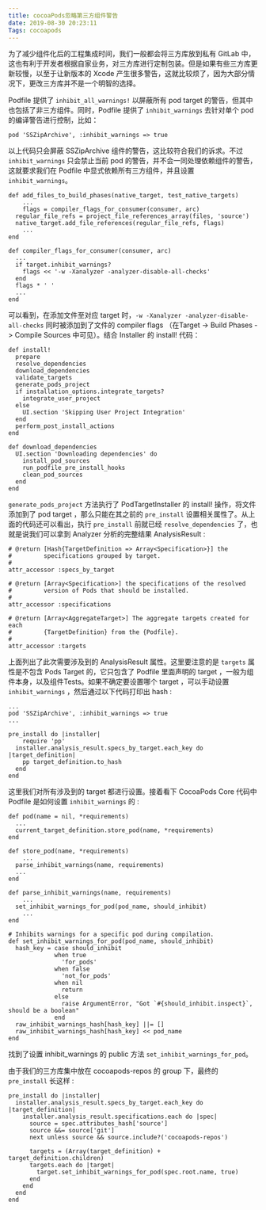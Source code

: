 ```yaml
---
title: cocoaPods忽略第三方组件警告
date: 2019-08-30 20:23:11
Tags: cocoapods
---
```


为了减少组件化后的工程集成时间，我们一般都会将三方库放到私有 GitLab 中，这也有利于开发者根据自家业务，对三方库进行定制包装。但是如果有些三方库更新较慢，以至于让新版本的 Xcode 产生很多警告，这就比较烦了，因为大部分情况下，更改三方库并不是一个明智的选择。

Podfile 提供了 `inhibit_all_warnings!` 以屏蔽所有 pod target 的警告，但其中也包括了非三方组件。同时，Podfile 提供了 `inhibit_warnings` 去针对单个 pod 的编译警告进行控制，比如：

```
pod 'SSZipArchive', :inhibit_warnings => true
```

以上代码只会屏蔽 SSZipArchive 组件的警告，这比较符合我们的诉求。不过 `inhibit_warnings` 只会禁止当前 pod 的警告，并不会一同处理依赖组件的警告，这就要求我们在 Podfile 中显式依赖所有三方组件，并且设置 `inhibit_warnings`。



```
def add_files_to_build_phases(native_target, test_native_targets)
	...
	flags = compiler_flags_for_consumer(consumer, arc)
  regular_file_refs = project_file_references_array(files, 'source')
  native_target.add_file_references(regular_file_refs, flags)
	...
end

def compiler_flags_for_consumer(consumer, arc)
  ...
  if target.inhibit_warnings?
    flags << '-w -Xanalyzer -analyzer-disable-all-checks'
  end
  flags * ' '
  ...
end
```

可以看到，在添加文件至对应 target 时，`-w -Xanalyzer -analyzer-disable-all-checks` 同时被添加到了文件的 compiler flags （在Target -> Build Phases -> Compile Sources 中可见）。结合 Installer 的 install! 代码：

```
def install!
  prepare
  resolve_dependencies
  download_dependencies
  validate_targets
  generate_pods_project
  if installation_options.integrate_targets?
    integrate_user_project
  else
    UI.section 'Skipping User Project Integration'
  end
  perform_post_install_actions
end

def download_dependencies
  UI.section 'Downloading dependencies' do
    install_pod_sources
    run_podfile_pre_install_hooks
    clean_pod_sources
  end
end
```

`generate_pods_project` 方法执行了 PodTargetInstaller 的 install! 操作，将文件添加到了 pod target ，那么只能在其之前的 `pre_install` 设置相关属性了。从上面的代码还可以看出，执行 `pre_install` 前就已经 `resolve_dependencies` 了，也就是说我们可以拿到 Analyzer 分析的完整结果 AnalysisResult :

```
# @return [Hash{TargetDefinition => Array<Specification>}] the
#         specifications grouped by target.
#
attr_accessor :specs_by_target

# @return [Array<Specification>] the specifications of the resolved
#         version of Pods that should be installed.
#
attr_accessor :specifications

# @return [Array<AggregateTarget>] The aggregate targets created for each
#         {TargetDefinition} from the {Podfile}.
#
attr_accessor :targets
```

上面列出了此次需要涉及到的 AnalysisResult 属性。这里要注意的是 `targets` 属性是不包含 Pods Target 的，它只包含了 Podfile 里面声明的 target ，一般为组件本身，以及组件Tests。如果不确定要设置哪个 target ，可以手动设置 `inhibit_warnings` ，然后通过以下代码打印出 hash :

```
...
pod 'SSZipArchive', :inhibit_warnings => true
...

pre_install do |installer|
	require 'pp'
  installer.analysis_result.specs_by_target.each_key do |target_definition|
  	pp target_definition.to_hash
  end
end
```

这里我们对所有涉及到的 target 都进行设置。接着看下 CocoaPods Core 代码中 Podfile 是如何设置 `inhibit_warnings` 的 :

```
def pod(name = nil, *requirements)
  ...
  current_target_definition.store_pod(name, *requirements)
end

def store_pod(name, *requirements)
	...
  parse_inhibit_warnings(name, requirements)
  ...
end

def parse_inhibit_warnings(name, requirements)
	...
  set_inhibit_warnings_for_pod(pod_name, should_inhibit)
	...
end

# Inhibits warnings for a specific pod during compilation.
def set_inhibit_warnings_for_pod(pod_name, should_inhibit)
  hash_key = case should_inhibit
             when true
               'for_pods'
             when false
               'not_for_pods'
             when nil
               return
             else
               raise ArgumentError, "Got `#{should_inhibit.inspect}`, should be a boolean"
             end
  raw_inhibit_warnings_hash[hash_key] ||= []
  raw_inhibit_warnings_hash[hash_key] << pod_name
end
```

找到了设置 inhibit_warnings 的 public 方法 `set_inhibit_warnings_for_pod`。

由于我们的三方库集中放在 cocoapods-repos 的 group 下，最终的 `pre_install` 长这样 :

```
pre_install do |installer|
  installer.analysis_result.specs_by_target.each_key do |target_definition|
    installer.analysis_result.specifications.each do |spec|
      source = spec.attributes_hash['source']
      source &&= source['git']
      next unless source && source.include?('cocoapods-repos')

      targets = (Array(target_definition) + target_definition.children)
      targets.each do |target|
        target.set_inhibit_warnings_for_pod(spec.root.name, true)
      end
    end
  end
end
```